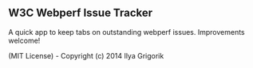 ## W3C Webperf Issue Tracker

A quick app to keep tabs on outstanding webperf issues. Improvements welcome!

(MIT License) - Copyright (c) 2014 Ilya Grigorik 
